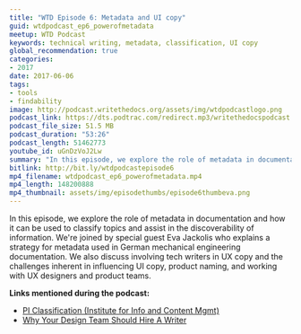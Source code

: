 ```yaml
---
title: "WTD Episode 6: Metadata and UI copy"
guid: wtdpodcast_ep6_powerofmetadata
meetup: WTD Podcast
keywords: technical writing, metadata, classification, UI copy
global_recommendation: true
categories:
- 2017
date: 2017-06-06
tags:
- tools
- findability
image: http://podcast.writethedocs.org/assets/img/wtdpodcastlogo.png
podcast_link: https://dts.podtrac.com/redirect.mp3/writethedocspodcast.org/wtd_episode_6.mp3
podcast_file_size: 51.5 MB
podcast_duration: "53:26"
podcast_length: 51462773
youtube_id: uGnDzVoJ2Lw
summary: "In this episode, we explore the role of metadata in documentation and how it can be used to classify topics and assist in the discoverability of information. We're joined by special guest Eva Jackolis who explains a strategy for metadata used in German mechanical engineering documentation. We also discuss involving tech writers in UX copy and the challenges inherent in influencing UI copy, product naming, and working with UX designers and product teams."
bitlink: http://bit.ly/wtdpodcastepisode6
mp4_filename: wtdpodcast_ep6_powerofmetadata.mp4
mp4_length: 148200888
mp4_thumbnail: assets/img/episodethumbs/episode6thumbeva.png
---
```


In this episode, we explore the role of metadata in documentation and how it can be used to classify topics and assist in the discoverability of information. We're joined by special guest Eva Jackolis who explains a strategy for metadata used in German mechanical engineering documentation. We also discuss involving tech writers in UX copy and the challenges inherent in influencing UI copy, product naming, and working with UX designers and product teams.

**Links mentioned during the podcast:**

* [PI Classification (Institute for Info and Content Mgmt)](http://i4icm.de/steinbeis-transfer-center-stc/pi-classification/?L=1)
* [Why Your Design Team Should Hire A Writer](https://medium.com/dropbox-design/why-your-design-team-should-hire-a-writer-24d55f1e2d4a)
